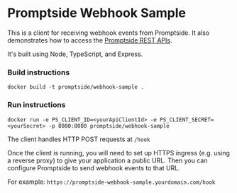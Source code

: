 # Promptside Webhook Sample

This is a client for receiving webhook events from Promptside. It also demonstrates how to access the [Promptside REST APIs](https://promptside.io/developer).

It's built using Node, TypeScript, and Express.


### Build instructions

```
docker build -t promptside/webhook-sample .
```


### Run instructions

```
docker run -e PS_CLIENT_ID=<yourApiClientId> -e PS_CLIENT_SECRET=<yourSecret> -p 8080:8080 promptside/webhook-sample
```

The client handles HTTP POST requests at `/hook`

Once the client is running, you will need to set up HTTPS ingress (e.g. using a reverse proxy) to give your application a public URL. Then you can configure Promptside to send webhook events to that URL.

For example: `https://promptside-webhook-sample.yourdomain.com/hook`
